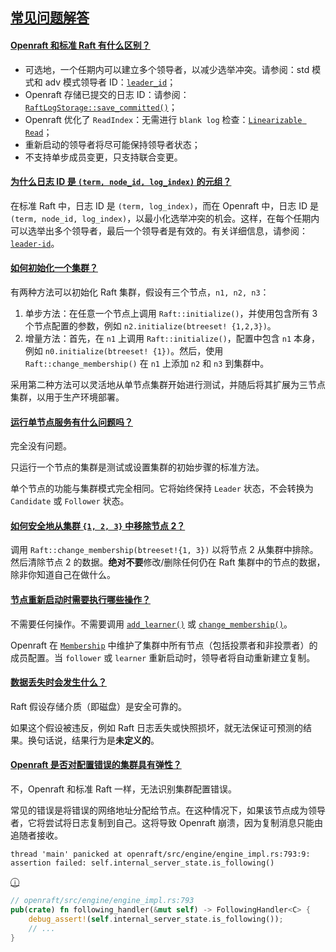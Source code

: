 ## [常见问题解答](https://docs.rs/openraft/latest/openraft/docs/faq/index.html#faq)

#### [Openraft 和标准 Raft 有什么区别？](https://docs.rs/openraft/latest/openraft/docs/faq/index.html#what-are-the-differences-between-openraft-and-standard-raft)

- 可选地，一个任期内可以建立多个领导者，以减少选举冲突。请参阅：std 模式和 adv 模式领导者 ID：[`leader_id`](https://docs.rs/openraft/latest/openraft/docs/data/leader_id/index.html)；
- Openraft 存储已提交的日志 ID：请参阅：[`RaftLogStorage::save_committed()`](https://docs.rs/openraft/latest/openraft/docs/faq/`crate::storage::RaftLogStorage::save_committed`)；
- Openraft 优化了 `ReadIndex`：无需进行 `blank log` 检查：[`Linearizable Read`](https://docs.rs/openraft/latest/openraft/docs/faq/`crate::docs::protocol::read`)；
- 重新启动的领导者将尽可能保持领导者状态；
- 不支持单步成员变更，只支持联合变更。

#### [为什么日志 ID 是 `(term, node_id, log_index)` 的元组？](https://docs.rs/openraft/latest/openraft/docs/faq/index.html#why-is-log-id-a-tuple-of-term-node_id-log_index)

在标准 Raft 中，日志 ID 是 `(term, log_index)`，而在 Openraft 中，日志 ID 是 `(term, node_id, log_index)`，以最小化选举冲突的机会。这样，在每个任期内可以选举出多个领导者，最后一个领导者是有效的。有关详细信息，请参阅：[`leader-id`](https://docs.rs/openraft/latest/openraft/docs/data/leader_id/index.html)。

#### [如何初始化一个集群？](https://docs.rs/openraft/latest/openraft/docs/faq/index.html#how-to-initialize-a-cluster)

有两种方法可以初始化 Raft 集群，假设有三个节点，`n1, n2, n3`：

1. 单步方法：在任意一个节点上调用 `Raft::initialize()`，并使用包含所有 3 个节点配置的参数，例如 `n2.initialize(btreeset! {1,2,3})`。
2. 增量方法：首先，在 `n1` 上调用 `Raft::initialize()`，配置中包含 `n1` 本身，例如 `n0.initialize(btreeset! {1})`。然后，使用 `Raft::change_membership()` 在 `n1` 上添加 `n2` 和 `n3` 到集群中。

采用第二种方法可以灵活地从单节点集群开始进行测试，并随后将其扩展为三节点集群，以用于生产环境部署。

#### [运行单节点服务有什么问题吗？](https://docs.rs/openraft/latest/openraft/docs/faq/index.html#are-there-any-issues-with-running-a-single-node-service)

完全没有问题。

只运行一个节点的集群是测试或设置集群的初始步骤的标准方法。

单个节点的功能与集群模式完全相同。它将始终保持 `Leader` 状态，不会转换为 `Candidate` 或 `Follower` 状态。

#### [如何安全地从集群 `{1, 2, 3}` 中移除节点 2？](https://docs.rs/openraft/latest/openraft/docs/faq/index.html#how-to-remove-node-2-safely-from-a-cluster-1-2-3)

调用 `Raft::change_membership(btreeset!{1, 3})` 以将节点 2 从集群中排除。然后清除节点 2 的数据。**绝对不要**修改/删除任何仍在 Raft 集群中的节点的数据，除非你知道自己在做什么。

#### [节点重新启动时需要执行哪些操作？](https://docs.rs/openraft/latest/openraft/docs/faq/index.html#what-actions-are-required-when-a-node-restarts)

不需要任何操作。不需要调用 [`add_learner()`](https://docs.rs/openraft/latest/openraft/raft/struct.Raft.html#method.add_learner) 或 [`change_membership()`](https://docs.rs/openraft/latest/openraft/raft/struct.Raft.html#method.change_membership)。

Openraft 在 [`Membership`](https://docs.rs/openraft/latest/openraft/struct.Membership.html) 中维护了集群中所有节点（包括投票者和非投票者）的成员配置。当 `follower` 或 `learner` 重新启动时，领导者将自动重新建立复制。

#### [数据丢失时会发生什么？](https://docs.rs/openraft/latest/openraft/docs/faq/index.html#what-will-happen-when-data-gets-lost)

Raft 假设存储介质（即磁盘）是安全可靠的。

如果这个假设被违反，例如 Raft 日志丢失或快照损坏，就无法保证可预测的结果。换句话说，结果行为是**未定义的**。

#### [Openraft 是否对配置错误的集群具有弹性？](https://docs.rs/openraft/latest/openraft/docs/faq/index.html#is-openraft-resilient-to-incorrectly-configured-clusters)

不，Openraft 和标准 Raft 一样，无法识别集群配置错误。

常见的错误是将错误的网络地址分配给节点。在这种情况下，如果该节点成为领导者，它将尝试将日志复制到自己。这将导致 Openraft 崩溃，因为复制消息只能由追随者接收。

```text
thread 'main' panicked at openraft/src/engine/engine_impl.rs:793:9:
assertion failed: self.internal_server_state.is_following()
```

[ⓘ](https://docs.rs/openraft/latest/openraft/docs/faq/index.html#)

```rust
// openraft/src/engine/engine_impl.rs:793
pub(crate) fn following_handler(&mut self) -> FollowingHandler<C> {
    debug_assert!(self.internal_server_state.is_following());
    // ...
}
```